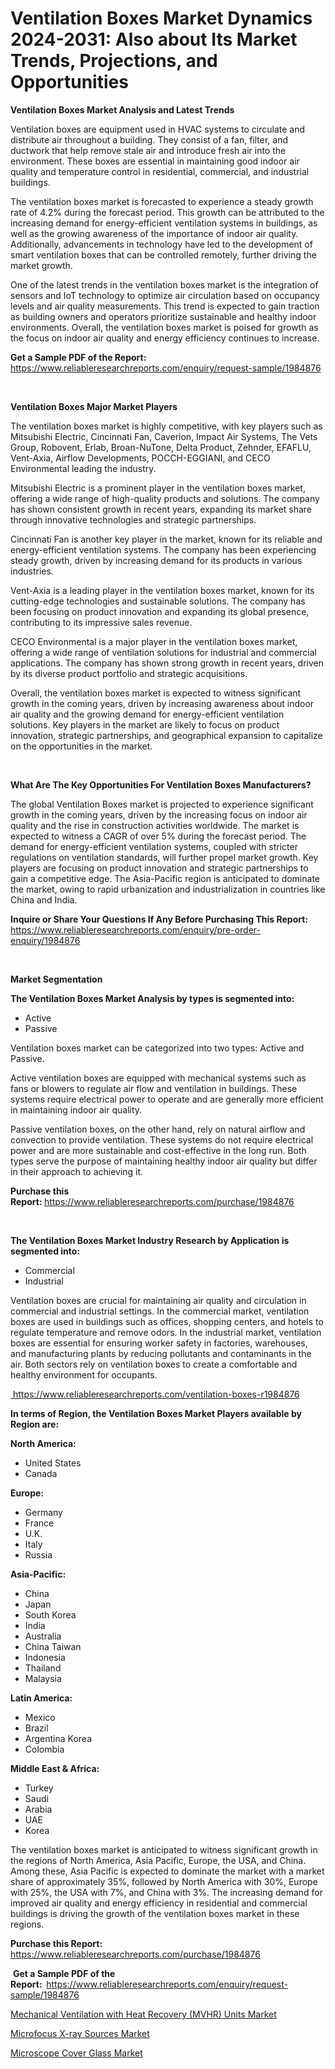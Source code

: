 <p><h1>Ventilation Boxes Market Dynamics 2024-2031: Also about Its Market Trends, Projections, and Opportunities</h1></p><p><strong>Ventilation Boxes Market Analysis and Latest Trends</strong></p>
<p><p>Ventilation boxes are equipment used in HVAC systems to circulate and distribute air throughout a building. They consist of a fan, filter, and ductwork that help remove stale air and introduce fresh air into the environment. These boxes are essential in maintaining good indoor air quality and temperature control in residential, commercial, and industrial buildings.</p><p>The ventilation boxes market is forecasted to experience a steady growth rate of 4.2% during the forecast period. This growth can be attributed to the increasing demand for energy-efficient ventilation systems in buildings, as well as the growing awareness of the importance of indoor air quality. Additionally, advancements in technology have led to the development of smart ventilation boxes that can be controlled remotely, further driving the market growth.</p><p>One of the latest trends in the ventilation boxes market is the integration of sensors and IoT technology to optimize air circulation based on occupancy levels and air quality measurements. This trend is expected to gain traction as building owners and operators prioritize sustainable and healthy indoor environments. Overall, the ventilation boxes market is poised for growth as the focus on indoor air quality and energy efficiency continues to increase.</p></p>
<p><strong>Get a Sample PDF of the Report:&nbsp;</strong> <a href="https://www.reliableresearchreports.com/enquiry/request-sample/1984876">https://www.reliableresearchreports.com/enquiry/request-sample/1984876</a></p>
<p>&nbsp;</p>
<p><strong>Ventilation Boxes Major Market Players</strong></p>
<p><p>The ventilation boxes market is highly competitive, with key players such as Mitsubishi Electric, Cincinnati Fan, Caverion, Impact Air Systems, The Vets Group, Robovent, Erlab, Broan-NuTone, Delta Product, Zehnder, EFAFLU, Vent-Axia, Airflow Developments, POCCH-EGGIANI, and CECO Environmental leading the industry.</p><p>Mitsubishi Electric is a prominent player in the ventilation boxes market, offering a wide range of high-quality products and solutions. The company has shown consistent growth in recent years, expanding its market share through innovative technologies and strategic partnerships.</p><p>Cincinnati Fan is another key player in the market, known for its reliable and energy-efficient ventilation systems. The company has been experiencing steady growth, driven by increasing demand for its products in various industries.</p><p>Vent-Axia is a leading player in the ventilation boxes market, known for its cutting-edge technologies and sustainable solutions. The company has been focusing on product innovation and expanding its global presence, contributing to its impressive sales revenue.</p><p>CECO Environmental is a major player in the ventilation boxes market, offering a wide range of ventilation solutions for industrial and commercial applications. The company has shown strong growth in recent years, driven by its diverse product portfolio and strategic acquisitions.</p><p>Overall, the ventilation boxes market is expected to witness significant growth in the coming years, driven by increasing awareness about indoor air quality and the growing demand for energy-efficient ventilation solutions. Key players in the market are likely to focus on product innovation, strategic partnerships, and geographical expansion to capitalize on the opportunities in the market.</p></p>
<p>&nbsp;</p>
<p><strong>What Are The Key Opportunities For Ventilation Boxes Manufacturers?</strong></p>
<p><p>The global Ventilation Boxes market is projected to experience significant growth in the coming years, driven by the increasing focus on indoor air quality and the rise in construction activities worldwide. The market is expected to witness a CAGR of over 5% during the forecast period. The demand for energy-efficient ventilation systems, coupled with stricter regulations on ventilation standards, will further propel market growth. Key players are focusing on product innovation and strategic partnerships to gain a competitive edge. The Asia-Pacific region is anticipated to dominate the market, owing to rapid urbanization and industrialization in countries like China and India.</p></p>
<p><strong>Inquire or Share Your Questions If Any Before Purchasing This Report:</strong> <a href="https://www.reliableresearchreports.com/enquiry/pre-order-enquiry/1984876">https://www.reliableresearchreports.com/enquiry/pre-order-enquiry/1984876</a></p>
<p>&nbsp;</p>
<p><strong>Market Segmentation</strong></p>
<p><strong>The Ventilation Boxes Market Analysis by types is segmented into:</strong></p>
<p><ul><li>Active</li><li>Passive</li></ul></p>
<p><p>Ventilation boxes market can be categorized into two types: Active and Passive. </p><p>Active ventilation boxes are equipped with mechanical systems such as fans or blowers to regulate air flow and ventilation in buildings. These systems require electrical power to operate and are generally more efficient in maintaining indoor air quality.</p><p>Passive ventilation boxes, on the other hand, rely on natural airflow and convection to provide ventilation. These systems do not require electrical power and are more sustainable and cost-effective in the long run. Both types serve the purpose of maintaining healthy indoor air quality but differ in their approach to achieving it.</p></p>
<p><strong>Purchase this Report:&nbsp;</strong><a href="https://www.reliableresearchreports.com/purchase/1984876">https://www.reliableresearchreports.com/purchase/1984876</a></p>
<p>&nbsp;</p>
<p><strong>The Ventilation Boxes Market Industry Research by Application is segmented into:</strong></p>
<p><ul><li>Commercial</li><li>Industrial</li></ul></p>
<p><p>Ventilation boxes are crucial for maintaining air quality and circulation in commercial and industrial settings. In the commercial market, ventilation boxes are used in buildings such as offices, shopping centers, and hotels to regulate temperature and remove odors. In the industrial market, ventilation boxes are essential for ensuring worker safety in factories, warehouses, and manufacturing plants by reducing pollutants and contaminants in the air. Both sectors rely on ventilation boxes to create a comfortable and healthy environment for occupants.</p></p>
<p><a href="https://www.reliableresearchreports.com/ventilation-boxes-r1984876">&nbsp;https://www.reliableresearchreports.com/ventilation-boxes-r1984876</a></p>
<p><strong>In terms of Region, the Ventilation Boxes Market Players available by Region are:</strong></p>
<p>
    <p> <strong> North America: </strong>
        <ul>
            <li>United States</li>
            <li>Canada</li>
        </ul>
        </p> 
    <p> <strong> Europe: </strong>
        <ul>
            <li>Germany</li>
            <li>France</li>
            <li>U.K.</li>
            <li>Italy</li>
            <li>Russia</li>
        </ul>
        </p> 
    <p> <strong> Asia-Pacific: </strong>
        <ul>
            <li>China</li>
            <li>Japan</li>
            <li>South Korea</li>
            <li>India</li>
            <li>Australia</li>
            <li>China Taiwan</li>
            <li>Indonesia</li>
            <li>Thailand</li>
            <li>Malaysia</li>
        </ul>
        </p> 
    <p> <strong> Latin America: </strong>
        <ul>
            <li>Mexico</li>
            <li>Brazil</li>
            <li>Argentina Korea</li>
            <li>Colombia</li>
        </ul>
        </p> 
    <p> <strong> Middle East & Africa: </strong>
        <ul>
            <li>Turkey</li>
            <li>Saudi</li>
            <li>Arabia</li>
            <li>UAE</li>
            <li>Korea</li>
        </ul>
    </p>
    </p>
<p><p>The ventilation boxes market is anticipated to witness significant growth in the regions of North America, Asia Pacific, Europe, the USA, and China. Among these, Asia Pacific is expected to dominate the market with a market share of approximately 35%, followed by North America with 30%, Europe with 25%, the USA with 7%, and China with 3%. The increasing demand for improved air quality and energy efficiency in residential and commercial buildings is driving the growth of the ventilation boxes market in these regions.</p></p>
<p><strong>Purchase this Report: </strong><a href="https://www.reliableresearchreports.com/purchase/1984876">https://www.reliableresearchreports.com/purchase/1984876</a></p>
<p>&nbsp;<strong>Get a Sample PDF of the Report:&nbsp;&nbsp;</strong><a href="https://www.reliableresearchreports.com/enquiry/request-sample/1984876">https://www.reliableresearchreports.com/enquiry/request-sample/1984876</a></p>
<p><strong></strong></p>
<p><p><a href="https://changeable-paste-463.notion.site/Mechanical-Ventilation-with-Heat-Recovery-MVHR-Units-Market-Report-Reveals-the-Latest-Trends-And-G-0b4555ef58244dd48557196a3bc98343">Mechanical Ventilation with Heat Recovery (MVHR) Units Market</a></p><p><a href="https://florentine-yuzu-f42.notion.site/Microfocus-X-ray-Sources-Market-Trends-Forecast-and-Competitive-Analysis-to-2031-cdff9a33599649b3ae785d2ee21dc1f0">Microfocus X-ray Sources Market</a></p><p><a href="https://fuschia-pecorino-a6d.notion.site/Microscope-Cover-Glass-Market-Size-Reveals-the-Best-Marketing-Channels-In-Global-Industry-a716c88030254e80a361bc8c6e2d81bb">Microscope Cover Glass Market</a></p></p>